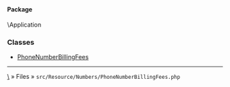 ## 

#### Package
\Application







### Classes
* [PhoneNumberBillingFees](classes/PhoneNumberBillingFees)






***
[\\](Home) » Files » `src/Resource/Numbers/PhoneNumberBillingFees.php`